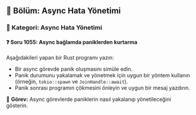 ## 📘 Bölüm: Async Hata Yönetimi
### 🔹 Kategori: Async Hata Yönetimi
#### ❓ Soru 1055: Async bağlamda paniklerden kurtarma

Aşağıdakileri yapan bir Rust programı yazın:

- Bir async görevde panik oluşmasını simüle edin.
- Panik durumunu yakalamak ve yönetmek için uygun bir yöntem kullanın (örneğin, `tokio::spawn` ve `JoinHandle::await`).
- Panik sonrası programın çökmesini önleyin ve uygun bir mesaj yazdırın.

🔧 **Görev:** Async görevlerde paniklerin nasıl yakalanıp yönetileceğini gösterin.
